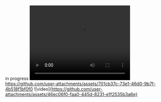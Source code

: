 in progress
<video src="[path/to/video.mp4](https://github.com/user-attachments/assets/701cb37c-73e1-46d0-9b7f-4b518f1bf0f0)" width="320" height="240" controls></video>
https://github.com/user-attachments/assets/701cb37c-73e1-46d0-9b7f-4b518f1bf0f0
![video]{https://github.com/user-attachments/assets/46ec06f0-faa0-445d-8231-e1f2535b3a6e}
